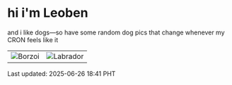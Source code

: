 # hi i'm Leoben

and i like dogs—so have some random dog pics that change whenever my CRON feels like it

|  |  |
|--------|----------|
| ![Borzoi](https://random-dog-vercel.vercel.app/api/random-borzoi?v=1750934466) | ![Labrador](https://random-dog-vercel.vercel.app/api/random-labrador?v=1750934466) |

Last updated: 2025-06-26 18:41 PHT
